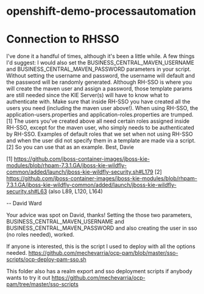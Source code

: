 # openshift-demo-processautomation


# Connection to RHSSO

I've done it a handful of times, although it's been a little while. A few things I'd suggest:
I would also set the BUSINESS_CENTRAL_MAVEN_USERNAME and BUSINESS_CENTRAL_MAVEN_PASSWORD parameters in your script. Without setting the username and password, the username will default and the password will be randomly generated. Although RH-SSO is where you will create the maven user and assign a password, those template params are still needed since the KIE Server(s) will have to know what to authenticate with.
Make sure that inside RH-SSO you have created all the users you need (including the maven user above!). When using RH-SSO, the application-users.properties and application-roles.properties are trumped. [1]
The users you've created above all need certain roles assigned inside RH-SSO, except for the maven user, who simply needs to be authenticated by RH-SSO. Examples of default roles that we set when not using RH-SSO and when the user did not specify them in a template are made via a script. [2] So you can use that as an example.
Best,
Davie

[1] https://github.com/jboss-container-images/jboss-kie-modules/blob/rhpam-7.3.1.GA/jboss-kie-wildfly-common/added/launch/jboss-kie-wildfly-security.sh#L179
[2] https://github.com/jboss-container-images/jboss-kie-modules/blob/rhpam-7.3.1.GA/jboss-kie-wildfly-common/added/launch/jboss-kie-wildfly-security.sh#L63 (also L89, L120, L164)

--
David Ward




Your advice was spot on David, thanks! Setting the those two parameters, BUSINESS_CENTRAL_MAVEN_USERNAME and BUSINESS_CENTRAL_MAVEN_PASSWORD and also creating the user in sso (no roles needed), worked.

If anyone is interested, this is the script I used to deploy with all the options needed.
https://github.com/mechevarria/ocp-pam/blob/master/sso-scripts/ocp-deploy-pam-sso.sh

This folder also has a realm export and sso deployment scripts if anybody wants to try it out
https://github.com/mechevarria/ocp-pam/tree/master/sso-scripts
